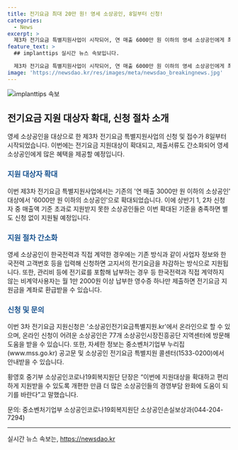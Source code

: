 ```yaml
---
title: 전기요금 최대 20만 원! 영세 소상공인, 8일부터 신청!
categories:
  - News
excerpt: >
  제3차 전기요금 특별지원사업이 시작되어, 연 매출 6000만 원 이하의 영세 소상공인에게 최대 20만 원의 전기요금을 지원한다. 기존의 매출 기준이 3000만 원 이하에서 6000만 원 이하로 확대되어 지원 대상이 더욱 확대되었으며, 지원 절차가 간소화되어 영세 소상공인들의 경영 부담을 완화할 것으로 보인다. 신청은 온라인 및 방문 신청이 가능하며, 자세한 정보는 중기부 누리집과 소상공인 전기요금 특별지원 콜센터를 통해 확인할 수 있다.
feature_text: >
  ## implanttips 실시간 뉴스 속보입니다.

  제3차 전기요금 특별지원사업이 시작되어, 연 매출 6000만 원 이하의 영세 소상공인에게 최대 20만 원의 전기요금을 지원한다. 기존의 매출 기준이 3000만 원 이하에서 6000만 원 이하로 확대되어 지원 대상이 더욱 확대되었으며, 지원 절차가 간소화되어 영세 소상공인들의 경영 부담을 완화할 것으로 보인다. 신청은 온라인 및 방문 신청이 가능하며, 자세한 정보는 중기부 누리집과 소상공인 전기요금 특별지원 콜센터를 통해 확인할 수 있다.
image: 'https://newsdao.kr/res/images/meta/newsdao_breakingnews.jpg'
---
```


<p><img src="https://newsdao.kr/res/images/meta/newsdao_breakingnews.jpg" alt="implanttips 속보" /></p>

<h2 data-ke-size="size26">전기요금 지원 대상자 확대, 신청 절차 소개</h2>

<p data-ke-size="size16">영세 소상공인을 대상으로 한 제3차 전기요금 특별지원사업의 신청 및 접수가 8일부터 시작되었습니다. 이번에는 전기요금 지원대상이 확대되고, 제출서류도 간소화되어 영세 소상공인에게 많은 혜택을 제공할 예정입니다.</p>

<h3><b><span style="color: #1a5490;">지원 대상자 확대</span></b></h3>

<p data-ke-size="size16">이번 제3차 전기요금 특별지원사업에서는 기존의 '연 매출 3000만 원 이하의 소상공인' 대상에서 '6000만 원 이하의 소상공인'으로 확대되었습니다. 이에 상반기 1, 2차 신청자 중 매출액 기준 초과로 지원받지 못한 소상공인들은 이번 확대된 기준을 충족하면 별도 신청 없이 지원될 예정입니다.</p>

<h3><b><span style="color: #1a5490;">지원 절차 간소화</span></b></h3>

<p data-ke-size="size16">영세 소상공인이 한국전력과 직접 계약한 경우에는 기존 방식과 같이 사업자 정보와 한국전력 고객번호 등을 입력해 신청하면 고지서의 전기요금을 차감하는 방식으로 지원됩니다. 또한, 관리비 등에 전기료를 포함해 납부하는 경우 등 한국전력과 직접 계약하지 않는 비계약사용자는 월 1만 2000원 이상 납부한 영수증 하나만 제출하면 전기요금 지원금을 계좌로 환급받을 수 있습니다.</p>

<h3><b><span style="color: #1a5490;">신청 및 문의</span></b></h3>

<p data-ke-size="size16">이번 3차 전기요금 지원신청은 '소상공인전기요금특별지원.kr'에서 온라인으로 할 수 있으며, 온라인 신청이 어려운 소상공인은 77개 소상공인시장진흥공단 지역센터에 방문해 도움을 받을 수 있습니다. 또한, 자세한 정보는 중소벤처기업부 누리집(www.mss.go.kr) 공고문 및 소상공인 전기요금 특별지원 콜센터(1533-0200)에서 안내받을 수 있습니다.</p>

<p data-ke-size="size16">황영호 중기부 소상공인코로나19회복지원단 단장은 “이번에 지원대상을 확대하고 편리하게 지원받을 수 있도록 개편한 만큼 더 많은 소상공인들의 경영부담 완화에 도움이 되기를 바란다”고 말했습니다.</p>

<p data-ke-size="size16">문의: 중소벤처기업부 소상공인코로나19회복지원단 소상공인손실보상과(044-204-7294)</p>

<hr>
실시간 뉴스 속보는, <a href="https://newsdao.kr" rel="dofollow">https://newsdao.kr</a>


